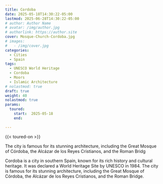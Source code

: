 ```yaml
---
title: Cordoba
date: 2025-05-18T14:30:22-05:00
lastmod: 2025-06-28T14:30:22-05:00
# author: Author Name
# avatar: /img/author.jpg
# authorlink: https://author.site
cover: Mosque-Church-Cordoba.jpg
# images:
#   - /img/cover.jpg
categories:
  - Cities
  - Spain
tags:
  - UNESCO World Heritage
  - Cordoba
  - Moors
  - Islamic Architecture
# nolastmod: true
draft: true
weight: 40
nolastmod: true
params:
  toured: 
    start:  2025-05-18
    end:   
    
---
```

{{< toured-on >}}

The city is famous for its stunning architecture, including the Great Mosque of Córdoba, the Alcázar de los Reyes Cristianos, and the Roman Bridg

<!--more-->

Cordoba is a city in southern Spain, known for its rich history and cultural heritage. It was declared a World Heritage Site by UNESCO in 1984. The city is famous for its stunning architecture, including the Great Mosque of Córdoba, the Alcázar de los Reyes Cristianos, and the Roman Bridge.